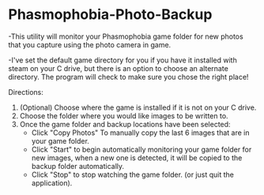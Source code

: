 # Phasmophobia-Photo-Backup
-This utility will monitor your Phasmophobia game folder for new photos that you capture using the photo camera in game. 

-I've set the default game directory for you if you have it installed with steam on your C drive, but there is an option to choose an alternate directory. The program will check to make sure you chose the right place!

Directions:
1. (Optional) Choose where the game is installed if it is not on your C drive.
2. Choose the folder where you would like images to be written to.
3. Once the game folder and backup locations have been selected: 
	- Click "Copy Photos" To manually copy the last 6 images that are in your game folder.
	- Click "Start" to begin automatically monitoring your game folder for new images, when a new one is detected, it will be copied to the backup folder automatically.
	- Click "Stop" to stop watching the game folder. (or just quit the application).